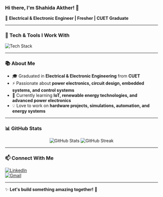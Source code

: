 ### Hi there, I'm Shahida Akther! 👋

🚀 **Electrical & Electronic Engineer | Fresher | CUET Graduate**

---

### 🔧 Tech & Tools I Work With

<p align="left">
  <img src="https://skillicons.dev/icons?i=python,c,cpp,matlab,arduino,vscode,github,git" alt="Tech Stack" />
</p>

---

### 📚 About Me

- 🎓 Graduated in **Electrical & Electronic Engineering** from **CUET**
- ⚡ Passionate about **power electronics, circuit design, embedded systems, and control systems**
- 🌱 Currently learning **IoT, renewable energy technologies, and advanced power electronics**
- 💡 Love to work on **hardware projects, simulations, automation, and energy systems**

---

### 📊 GitHub Stats

<p align="center">
  <img src="https://github-readme-stats.vercel.app/api?username=shahida-akther&show_icons=true&theme=radical" alt="GitHub Stats" />
  <img src="https://github-readme-streak-stats.herokuapp.com/?user=shahida-akther&theme=radical" alt="GitHub Streak" />
</p>

---

### 📫 Connect With Me

[![LinkedIn](https://img.shields.io/badge/LinkedIn-0077B5?style=for-the-badge&logo=linkedin&logoColor=white)](https://www.linkedin.com/in/shahida-akther/)  
[![Gmail](https://img.shields.io/badge/Gmail-D14836?style=for-the-badge&logo=gmail&logoColor=white)](mailto:shahida.akther@example.com)

---

✨ **Let's build something amazing together!** 🚀
